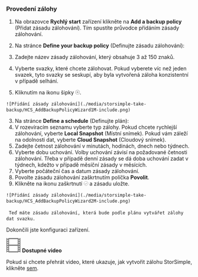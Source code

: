 <!--author=alkohli last changed: 9/17/15-->

### Provedení zálohy

1. Na obrazovce **Rychlý start** zařízení klikněte na **Add a backup policy** (Přidat zásadu zálohování). Tím spustíte průvodce přidáním zásady zálohování. 

2. Na stránce **Define your backup policy** (Definujte zásadu zálohování):
  1. Zadejte název zásady zálohování, který obsahuje 3 až 150 znaků.
  2. Vyberte svazky, které chcete zálohovat. Pokud vyberete víc než jeden svazek, tyto svazky se seskupí, aby byla vytvořená záloha konzistentní v případě selhání.
  3. Kliknutím na ikonu šipky ![ikona šipky](./media/storsimple-take-backup/HCS_ArrowIcon-include.png). 
  
    ![Přidání zásady zálohování](./media/storsimple-take-backup/HCS_AddBackupPolicyWizard1M-include.png)

3. Na stránce **Define a schedule** (Definujte plán):
  1. V rozevíracím seznamu vyberte typ zálohy. Pokud chcete rychlejší zálohování, vyberte **Local Snapshot** (Místní snímek). Pokud vám záleží na odolnosti dat, vyberte **Cloud Snapshot** (Cloudový snímek).
  2. Zadejte četnost zálohování v minutách, hodinách, dnech nebo týdnech.
  3. Vyberte dobu uchování. Volby uchování závisí na požadované četnosti zálohování. Třeba v případě denní zásady se dá doba uchování zadat v týdnech, kdežto v případě měsíční zásady v měsících.
  4. Vyberte počáteční čas a datum zásady zálohování.
  5. Povolte zásadu zálohování zaškrtnutím políčka **Povolit**. 
  6. Klikněte na ikonu zaškrtnutí ![ikona zaškrtnutí](./media/storsimple-take-backup/HCS_CheckIcon-include.png) a zásadu uložte.

    ![Přidání zásady zálohování](./media/storsimple-take-backup/HCS_AddBackupPolicyWizard2M-include.png)
 
     Teď máte zásadu zálohování, která bude podle plánu vytvářet zálohy dat svazku.

Dokončili jste konfiguraci zařízení. 

![Dostupné video](./media/storsimple-take-backup/Video_icon.png) **Dostupné video**

Pokud si chcete přehrát video, které ukazuje, jak vytvořit zálohu StorSimple, klikněte [sem](https://azure.microsoft.com/documentation/videos/take-a-storsimple-backup/).

<!--HONumber=Sep16_HO3-->


